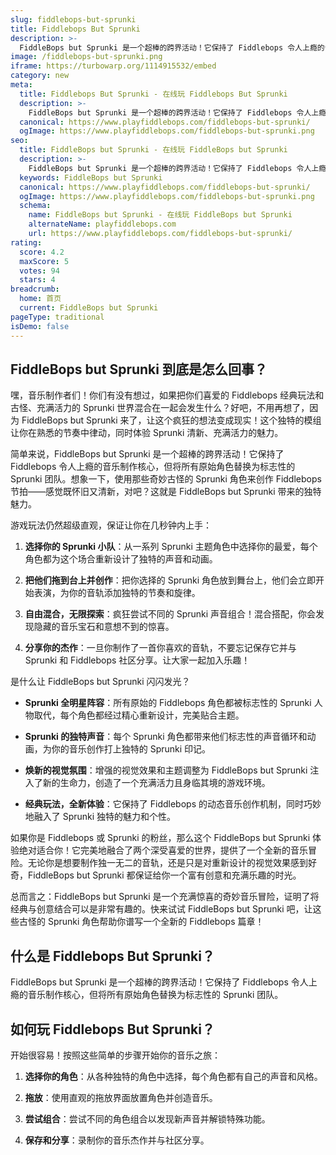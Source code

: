 ```yaml
---
slug: fiddlebops-but-sprunki
title: Fiddlebops But Sprunki
description: >-
  FiddleBops but Sprunki 是一个超棒的跨界活动！它保持了 Fiddlebops 令人上瘾的音乐制作核心，但将所有原始角色替换为标志性的 Sprunki 团队。
image: /fiddlebops-but-sprunki.png
iframe: https://turbowarp.org/1114915532/embed
category: new
meta:
  title: Fiddlebops But Sprunki - 在线玩 Fiddlebops But Sprunki
  description: >-
    FiddleBops but Sprunki 是一个超棒的跨界活动！它保持了 Fiddlebops 令人上瘾的音乐制作核心，但将所有原始角色替换为标志性的 Sprunki 团队。
  canonical: https://www.playfiddlebops.com/fiddlebops-but-sprunki/
  ogImage: https://www.playfiddlebops.com/fiddlebops-but-sprunki.png
seo:
  title: FiddleBops but Sprunki - 在线玩 FiddleBops but Sprunki
  description: >-
    FiddleBops but Sprunki 是一个超棒的跨界活动！它保持了 Fiddlebops 令人上瘾的音乐制作核心，但将所有原始角色替换为标志性的 Sprunki 团队。
  keywords: FiddleBops but Sprunki
  canonical: https://www.playfiddlebops.com/fiddlebops-but-sprunki/
  ogImage: https://www.playfiddlebops.com/fiddlebops-but-sprunki.png
  schema:
    name: FiddleBops but Sprunki - 在线玩 FiddleBops but Sprunki
    alternateName: playfiddlebops.com
    url: https://www.playfiddlebops.com/fiddlebops-but-sprunki/
rating:
  score: 4.2
  maxScore: 5
  votes: 94
  stars: 4
breadcrumb:
  home: 首页
  current: FiddleBops but Sprunki
pageType: traditional
isDemo: false
---
```


## FiddleBops but Sprunki 到底是怎么回事？

嘿，音乐制作者们！你们有没有想过，如果把你们喜爱的 Fiddlebops 经典玩法和古怪、充满活力的 Sprunki 世界混合在一起会发生什么？好吧，不用再想了，因为 FiddleBops but Sprunki 来了，让这个疯狂的想法变成现实！这个独特的模组让你在熟悉的节奏中律动，同时体验 Sprunki 清新、充满活力的魅力。

简单来说，FiddleBops but Sprunki 是一个超棒的跨界活动！它保持了 Fiddlebops 令人上瘾的音乐制作核心，但将所有原始角色替换为标志性的 Sprunki 团队。想象一下，使用那些奇妙古怪的 Sprunki 角色来创作 Fiddlebops 节拍——感觉既怀旧又清新，对吧？这就是 FiddleBops but Sprunki 带来的独特魅力。

游戏玩法仍然超级直观，保证让你在几秒钟内上手：

1. **选择你的 Sprunki 小队**：从一系列 Sprunki 主题角色中选择你的最爱，每个角色都为这个场合重新设计了独特的声音和动画。

1. **把他们拖到台上并创作**：把你选择的 Sprunki 角色放到舞台上，他们会立即开始表演，为你的音轨添加独特的节奏和旋律。

1. **自由混合，无限探索**：疯狂尝试不同的 Sprunki 声音组合！混合搭配，你会发现隐藏的音乐宝石和意想不到的惊喜。

1. **分享你的杰作**：一旦你制作了一首你喜欢的音轨，不要忘记保存它并与 Sprunki 和 Fiddlebops 社区分享。让大家一起加入乐趣！

是什么让 FiddleBops but Sprunki 闪闪发光？

- **Sprunki 全明星阵容**：所有原始的 Fiddlebops 角色都被标志性的 Sprunki 人物取代，每个角色都经过精心重新设计，完美贴合主题。

- **Sprunki 的独特声音**：每个 Sprunki 角色都带来他们标志性的声音循环和动画，为你的音乐创作打上独特的 Sprunki 印记。

- **焕新的视觉氛围**：增强的视觉效果和主题调整为 FiddleBops but Sprunki 注入了新的生命力，创造了一个充满活力且身临其境的游戏环境。

- **经典玩法，全新体验**：它保持了 Fiddlebops 的动态音乐创作机制，同时巧妙地融入了 Sprunki 独特的魅力和个性。

如果你是 Fiddlebops 或 Sprunki 的粉丝，那么这个 FiddleBops but Sprunki 体验绝对适合你！它完美地融合了两个深受喜爱的世界，提供了一个全新的音乐冒险。无论你是想要制作独一无二的音轨，还是只是对重新设计的视觉效果感到好奇，FiddleBops but Sprunki 都保证给你一个富有创意和充满乐趣的时光。

总而言之：FiddleBops but Sprunki 是一个充满惊喜的奇妙音乐冒险，证明了将经典与创意结合可以是非常有趣的。快来试试 FiddleBops but Sprunki 吧，让这些古怪的 Sprunki 角色帮助你谱写一个全新的 Fiddlebops 篇章！

## 什么是 Fiddlebops But Sprunki？

FiddleBops but Sprunki 是一个超棒的跨界活动！它保持了 Fiddlebops 令人上瘾的音乐制作核心，但将所有原始角色替换为标志性的 Sprunki 团队。

## 如何玩 Fiddlebops But Sprunki？

开始很容易！按照这些简单的步骤开始你的音乐之旅：

1. **选择你的角色**：从各种独特的角色中选择，每个角色都有自己的声音和风格。

1. **拖放**：使用直观的拖放界面放置角色并创造音乐。

1. **尝试组合**：尝试不同的角色组合以发现新声音并解锁特殊功能。

1. **保存和分享**：录制你的音乐杰作并与社区分享。
